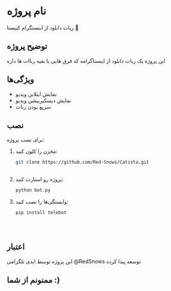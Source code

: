 # نام پروژه 

ربات دانلود از اینستگرام کتیستا 🚀

## توضیح پروژه
این پروژه یک ربات دانلود از اینستاگرامه که فرق هایی با بقیه رباات ها داره

## ویژگی‌ها
- نمایش اینلاین ویدیو
- نمایش دیسکیریپشن ویدیو
- سریع بودن ربات

## نصب
برای نصب پروژه:
1. مخزن را کلون کنید:
      ```bash
      git clone https://github.com/Red-Snows/Catista.git
         
3. پروژه رو استارت کنید:
      ```bash
      python bot.py
   
4. وابستگی‌ها را نصب کنید:
      ```bash
      pip install telebot
   




## اعتبار
این پروژه توسط ایدی تلگرامی @RedSnows توسعه پیدا کرده

## ممنونم از شما :)
